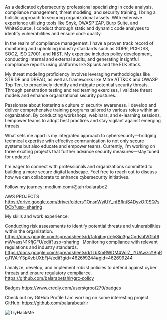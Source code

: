 
As a dedicated cybersecurity professional specializing in code analysis, compliance management, threat modeling, and security training, I bring a holistic approach to securing organizational assets. With extensive experience utilizing tools like Snyk, OWASP ZAP, Burp Suite, and WhiteSource, I conduct thorough static and dynamic code analyses to identify vulnerabilities and ensure code quality.

In the realm of compliance management, I have a proven track record of monitoring and upholding industry standards such as GDPR, PCI-DSS, SOC2, ISO 27001, and NIST. My expertise includes policy development, conducting internal and external audits, and generating insightful compliance reports using platforms like Splunk and the ELK Stack.

My threat modeling proficiency involves leveraging methodologies like STRIDE and DREAD, as well as frameworks like Mitre ATT&CK and OWASP Top Ten, to proactively identify and mitigate potential security threats. Through penetration testing and red teaming exercises, I validate threat models and enhance organizational security postures.

Passionate about fostering a culture of security awareness, I develop and deliver comprehensive training programs tailored to various roles within an organization. By conducting workshops, webinars, and e-learning sessions, I empower teams to adopt best practices and stay vigilant against emerging threats.

What sets me apart is my integrated approach to cybersecurity—bridging technical expertise with effective communication to not only secure systems but also educate and empower teams. Currently, I'm working on three exciting projects that further advance security measures—stay tuned for updates!

I'm eager to connect with professionals and organizations committed to building a more secure digital landscape. Feel free to reach out to discuss how we can collaborate to enhance cybersecurity initiatives.

Follow my journey: medium.com/@tahirbalarabe2

AWS PROJECTS 
https://drive.google.com/drive/folders/1OnsnWyiUY_nfBflntS4DyvOf0SQ7sDCb?usp=sharing

My skills and work experience:

Conducting risk assessments to identify potential threats and vulnerabilities within the organization.
https://docs.google.com/spreadsheets/d/1atqjbngTely8ip3gaCgdsbIVGlbt6mWvassN1KfjGFU/edit?usp=sharing
 
Monitoring compliance with relevant regulations and industry standards.
https://docs.google.com/spreadsheets/d/1zbXmRWDM4VcIZ_lYUAwzcYBpRgJ1VA-Y3pXvbUXbFj4/edit?gid=462699244#gid=462699244

I analyze, develop, and implement robust policies to defend against cyber threats and ensure regulatory compliance. 
https://github.com/balarabetahir/grc-policy

Badges https://www.credly.com/users/groot279/badges

Check out my GitHub Profile I am working on some interesting project 
GitHub: https://github.com/balarabetahir

<img src="https://tryhackme-badges.s3.amazonaws.com/Cyberchef201.png" alt="TryHackMe">
